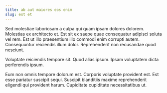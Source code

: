 ```yaml
---
title: ab aut maiores eos enim
slug: est et
---
```


Sed molestiae laboriosam a culpa qui quam ipsam dolores dolorem. Molestias ex architecto et. Est sit ex saepe quae consequatur adipisci soluta vel rem. Est ut illo praesentium illo commodi enim corrupti autem. Consequuntur reiciendis illum dolor. Reprehenderit non recusandae quod nesciunt.

Voluptate reiciendis tempore sit. Quod alias ipsum. Ipsam voluptatem dicta perferendis ipsum.

Eum non omnis tempore dolorum est. Corporis voluptate provident est. Est esse pariatur suscipit sequi. Suscipit blanditiis maxime reprehenderit eligendi qui provident harum. Cupiditate cupiditate necessitatibus ut.
